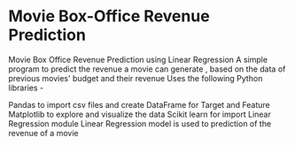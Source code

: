 # Movie Box-Office Revenue Prediction

Movie Box Office Revenue Prediction using Linear Regression
A simple program to predict the revenue a movie can generate , based on the data of previous movies' budget and their revenue
Uses the following Python libraries -

Pandas to import csv files and create DataFrame for Target and Feature
Matplotlib to explore and visualize the data
Scikit learn for import Linear Regression module
Linear Regression model is used to prediction of the revenue of a movie
